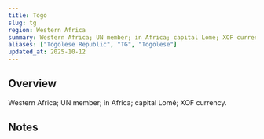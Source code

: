 ```yaml
---
title: Togo
slug: tg
region: Western Africa
summary: Western Africa; UN member; in Africa; capital Lomé; XOF currency.
aliases: ["Togolese Republic", "TG", "Togolese"]
updated_at: 2025-10-12
---
```


## Overview

Western Africa; UN member; in Africa; capital Lomé; XOF currency.

## Notes

<!-- Add your first note below -->
